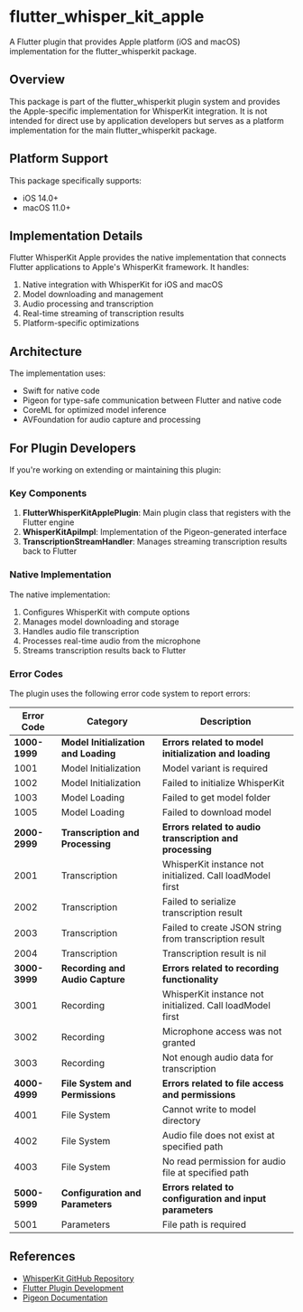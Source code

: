 # flutter_whisper_kit_apple

A Flutter plugin that provides Apple platform (iOS and macOS) implementation for the flutter_whisperkit package.

## Overview

This package is part of the flutter_whisperkit plugin system and provides the Apple-specific implementation for WhisperKit integration. It is not intended for direct use by application developers but serves as a platform implementation for the main flutter_whisperkit package.

## Platform Support

This package specifically supports:
- iOS 14.0+
- macOS 11.0+

## Implementation Details

Flutter WhisperKit Apple provides the native implementation that connects Flutter applications to Apple's WhisperKit framework. It handles:

1. Native integration with WhisperKit for iOS and macOS
2. Model downloading and management
3. Audio processing and transcription
4. Real-time streaming of transcription results
5. Platform-specific optimizations

## Architecture

The implementation uses:
- Swift for native code
- Pigeon for type-safe communication between Flutter and native code
- CoreML for optimized model inference
- AVFoundation for audio capture and processing

## For Plugin Developers

If you're working on extending or maintaining this plugin:

### Key Components

1. **FlutterWhisperKitApplePlugin**: Main plugin class that registers with the Flutter engine
2. **WhisperKitApiImpl**: Implementation of the Pigeon-generated interface
3. **TranscriptionStreamHandler**: Manages streaming transcription results back to Flutter

### Native Implementation

The native implementation:
1. Configures WhisperKit with compute options
2. Manages model downloading and storage
3. Handles audio file transcription
4. Processes real-time audio from the microphone
5. Streams transcription results back to Flutter

### Error Codes

The plugin uses the following error code system to report errors:

| Error Code | Category | Description |
|------------|----------|-------------|
| **1000-1999** | **Model Initialization and Loading** | **Errors related to model initialization and loading** |
| 1001 | Model Initialization | Model variant is required |
| 1002 | Model Initialization | Failed to initialize WhisperKit |
| 1003 | Model Loading | Failed to get model folder |
| 1005 | Model Loading | Failed to download model |
| **2000-2999** | **Transcription and Processing** | **Errors related to audio transcription and processing** |
| 2001 | Transcription | WhisperKit instance not initialized. Call loadModel first |
| 2002 | Transcription | Failed to serialize transcription result |
| 2003 | Transcription | Failed to create JSON string from transcription result |
| 2004 | Transcription | Transcription result is nil |
| **3000-3999** | **Recording and Audio Capture** | **Errors related to recording functionality** |
| 3001 | Recording | WhisperKit instance not initialized. Call loadModel first |
| 3002 | Recording | Microphone access was not granted |
| 3003 | Recording | Not enough audio data for transcription |
| **4000-4999** | **File System and Permissions** | **Errors related to file access and permissions** |
| 4001 | File System | Cannot write to model directory |
| 4002 | File System | Audio file does not exist at specified path |
| 4003 | File System | No read permission for audio file at specified path |
| **5000-5999** | **Configuration and Parameters** | **Errors related to configuration and input parameters** |
| 5001 | Parameters | File path is required |

## References

- [WhisperKit GitHub Repository](https://github.com/argmaxinc/WhisperKit)
- [Flutter Plugin Development](https://docs.flutter.dev/packages-and-plugins/developing-packages)
- [Pigeon Documentation](https://pub.dev/packages/pigeon)


